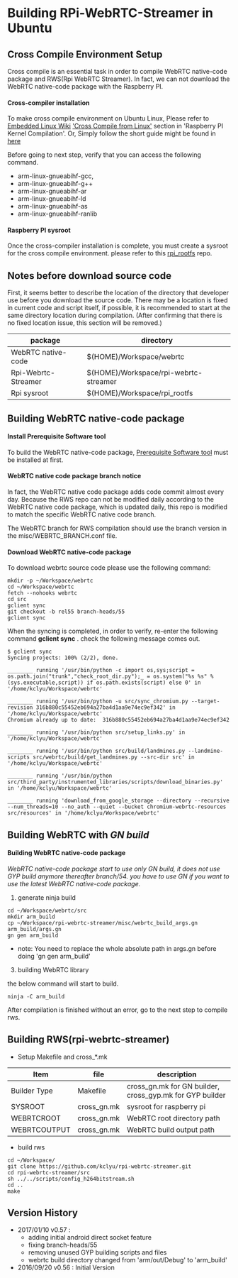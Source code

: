 
# Building RPi-WebRTC-Streamer in Ubuntu

## Cross Compile Environment Setup
Cross compile is an essential task in order to compile WebRTC native-code package and RWS(Rpi WebRTC Streamer). In fact, we can not download the WebRTC native-code package with the Raspberry PI.

#### Cross-compiler installation
To make cross compile environment on Ubuntu Linux, Please refer to [Embedded Linux Wiki](http://elinux.org/Main_Page) ['Cross Compile from Linux'](http://elinux.org/Raspberry_Pi_Kernel_Compilation#2._Cross_compiling_from_Linux) section in 'Raspberry PI Kernel Compilation'. 
Or, Simply follow the short guide might be found in [here](http://stackoverflow.com/questions/19162072/installing-raspberry-pi-cross-compiler/19269715#19269715)

Before going to next step,  verify that you can access the following command.
 - arm-linux-gnueabihf-gcc, 
 - arm-linux-gnueabihf-g++
 - arm-linux-gnueabihf-ar
 - arm-linux-gnueabihf-ld
 - arm-linux-gnueabihf-as
 - arm-linux-gnueabihf-ranlib

#### Raspberry PI sysroot 
Once the cross-compiler installation is complete, you must create a sysroot for the cross compile environment.  please refer to this [rpi_rootfs](https://github.com/kclyu/rpi_rootfs.git) repo.


## Notes before download source code
First, it seems better to describe the location of the directory that developer use before you download the source code. There may be a location is fixed in current code and script itself, if possible, it is recommended to start at the same directory location during compilation. (After confirming that there is no fixed location issue, this section will be removed.)

|package|directory|
|----------------|-----------------|
|WebRTC native-code|$(HOME)/Workspace/webrtc|
|Rpi-Webrtc-Streamer|$(HOME)/Workspace/rpi-webrtc-streamer|
|Rpi sysroot|$(HOME)/Workspace/rpi_rootfs|


## Building WebRTC native-code package
#### Install Prerequisite Software tool
To build the WebRTC native-code package, [Prerequisite Software tool](https://webrtc.org/native-code/development/prerequisite-sw/)  must be installed at first.

#### WebRTC native code package branch notice 
In fact, the WebRTC native code package adds code commit almost every day. Because the RWS repo can not be modified daily according to the WebRTC native code package, which is updated daily, this repo is modified to match the specific WebRTC native code branch.

The WebRTC branch for RWS compilation should use the branch version in the misc/WEBRTC_BRANCH.conf file.

#### Download WebRTC native-code package 
To download webrtc source code please use the following command: 

```
mkdir -p ~/Workspace/webrtc
cd ~/Workspace/webrtc
fetch --nohooks webrtc
cd src
gclient sync
git checkout -b rel55 branch-heads/55
gclient sync
```
When the syncing is completed, in order to verify, re-enter the following command **gclient sync** . check the following message comes out. 

```
$ gclient sync
Syncing projects: 100% (2/2), done.                      

________ running '/usr/bin/python -c import os,sys;script = os.path.join("trunk","check_root_dir.py");_ = os.system("%s %s" % (sys.executable,script)) if os.path.exists(script) else 0' in '/home/kclyu/Workspace/webrtc'

________ running '/usr/bin/python -u src/sync_chromium.py --target-revision 316b880c55452eb694a27ba4d1aa9e74ec9ef342' in '/home/kclyu/Workspace/webrtc'
Chromium already up to date:  316b880c55452eb694a27ba4d1aa9e74ec9ef342

________ running '/usr/bin/python src/setup_links.py' in '/home/kclyu/Workspace/webrtc'

________ running '/usr/bin/python src/build/landmines.py --landmine-scripts src/webrtc/build/get_landmines.py --src-dir src' in '/home/kclyu/Workspace/webrtc'

________ running '/usr/bin/python src/third_party/instrumented_libraries/scripts/download_binaries.py' in '/home/kclyu/Workspace/webrtc'

________ running 'download_from_google_storage --directory --recursive --num_threads=10 --no_auth --quiet --bucket chromium-webrtc-resources src/resources' in '/home/kclyu/Workspace/webrtc'
```
## Building WebRTC with _GN build_
#### Building WebRTC native-code package

_WebRTC native-code package start to use only GN build, it does not use GYP build anymore thereafter branch/54. you have to use GN if you want to use the latest WebRTC native-code package._ 


1. generate ninja build 
  
```
cd ~/Workspace/webrtc/src
mkdir arm_build
cp ~/Workspace/rpi-webrtc-streamer/misc/webrtc_build_args.gn arm_build/args.gn
gn gen arm_build   
```
- note:  You need to replace the whole absolute path in args.gn before doing 'gn gen arm_build'

3. building WebRTC library

the below command will start to build.
```
ninja -C arm_build
```
After compilation is finished without an error, go to the next step to compile rws.

## Building RWS(rpi-webrtc-streamer)
  
*  Setup Makefile and cross_*.mk 
 
|Item|file|description|
|----------------|-----------------|-----|
|Builder Type|Makefile|cross_gn.mk for GN builder, cross_gyp.mk for GYP builder|
|SYSROOT|cross_gn.mk|sysroot for raspberry pi |
|WEBRTCROOT|cross_gn.mk|WebRTC root directory path|
|WEBRTCOUTPUT|cross_gn.mk|WebRTC build output path|


   
*  build rws
 ```
cd ~/Workspace/
git clone https://github.com/kclyu/rpi-webrtc-streamer.git
cd rpi-webrtc-streamer/src
sh ../../scripts/config_h264bitstream.sh 
cd ..
make
```

## Version History
 * 2017/01/10 v0.57 : 
     - adding initial android direct socket feature
     - fixing branch-heads/55
     - removing unused GYP building scripts and files
     - webrtc build directory changed from 'arm/out/Debug' to 'arm_build'
 * 2016/09/20 v0.56 : Initial Version


